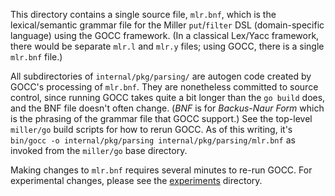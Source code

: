 This directory contains a single source file, `mlr.bnf`, which is the
lexical/semantic grammar file for the Miller `put`/`filter` DSL
(domain-specific language) using the GOCC framework. (In a classical Lex/Yacc
framework, there would be separate `mlr.l` and `mlr.y` files; using GOCC, there
is a single `mlr.bnf` file.)

All subdirectories of `internal/pkg/parsing/` are autogen code created by GOCC's
processing of `mlr.bnf`. They are nonetheless committed to source control,
since running GOCC takes quite a bit longer than the `go build` does, and the
BNF file doesn't often change. (_BNF_ is for _Backus-Naur Form_ which is the
phrasing of the grammar file that GOCC support.) See the top-level `miller/go`
build scripts for how to rerun GOCC. As of this writing, it's `bin/gocc -o
internal/pkg/parsing internal/pkg/parsing/mlr.bnf` as invoked from the `miller/go` base
directory.

Making changes to `mlr.bnf` requires several minutes to re-run GOCC. For
experimental changes, please see the
[experiments](../../../experiments/dsl-parser) directory.

